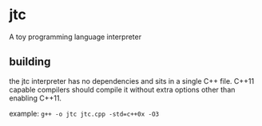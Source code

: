 # jtc

A toy programming language interpreter

## building

the jtc interpreter has no dependencies and sits in a single C++ file.
C++11 capable compilers should compile it without extra options other
than enabling C++11.

example: `g++ -o jtc jtc.cpp -std=c++0x -O3`
